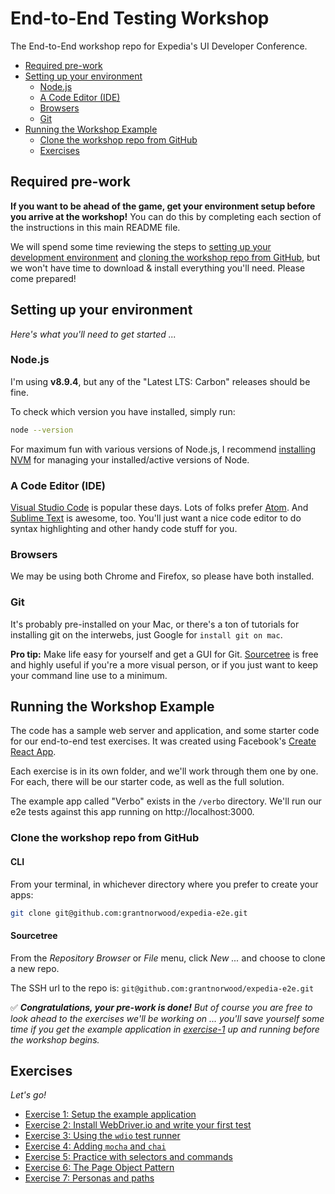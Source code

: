 # End-to-End Testing Workshop

The End-to-End workshop repo for Expedia's UI Developer Conference.

<!-- TOC -->

- [Required pre-work](#required-pre-work)
- [Setting up your environment](#setting-up-your-environment)
  - [Node.js](#nodejs)
  - [A Code Editor (IDE)](#a-code-editor-ide)
  - [Browsers](#browsers)
  - [Git](#git)
- [Running the Workshop Example](#running-the-workshop-example)
  - [Clone the workshop repo from GitHub](#clone-the-workshop-repo-from-github)
  - [Exercises](#exercises)

<!-- /TOC -->

## Required pre-work

**If you want to be ahead of the game, get your environment setup before you arrive at the workshop!**  You can do this by completing each section of the instructions in this main README file.

We will spend some time reviewing the steps to [setting up your development environment](#setup-your-environment) and [cloning the workshop repo from GitHub](#clone-the-workshop-repo-from-github), but we won't have time to download & install everything you'll need.  Please come prepared!

## Setting up your environment

_Here's what you'll need to get started ..._

### Node.js

I'm using **v8.9.4**, but any of the "Latest LTS: Carbon" releases should be fine.

To check which version you have installed, simply run:

```bash
node --version
```

For maximum fun with various versions of Node.js, I recommend [installing NVM](https://github.com/creationix/nvm) for managing your installed/active versions of Node.

### A Code Editor (IDE)

[Visual Studio Code](https://code.visualstudio.com/) is popular these days.  Lots of folks prefer [Atom](https://ide.atom.io/).  And [Sublime Text](https://www.sublimetext.com/) is awesome, too.  You'll just want a nice code editor to do syntax highlighting and other handy code stuff for you.

### Browsers

We may be using both Chrome and Firefox, so please have both installed.

### Git

It's probably pre-installed on your Mac, or there's a ton of tutorials for installing git on the interwebs, just Google for `install git on mac`.

**Pro tip:** Make life easy for yourself and get a GUI for Git.  [Sourcetree](https://www.sourcetreeapp.com/) is free and highly useful if you're a more visual person, or if you just want to keep your command line use to a minimum.

## Running the Workshop Example

The code has a sample web server and application, and some starter code for our end-to-end test exercises.  It was created using Facebook's [Create React App](https://github.com/facebook/create-react-app).

Each exercise is in its own folder, and we'll work through them one by one.  For each, there will be our starter code, as well as the full solution.

The example app called "Verbo" exists in the `/verbo` directory.  We'll run our e2e tests against this app running on http://localhost:3000.

### Clone the workshop repo from GitHub

#### CLI

From your terminal, in whichever directory where you prefer to create your apps:

```bash
git clone git@github.com:grantnorwood/expedia-e2e.git
```

#### Sourcetree

From the _Repository Browser_ or _File_ menu, click _New ..._ and choose to clone a new repo.

The SSH url to the repo is: `git@github.com:grantnorwood/expedia-e2e.git`

✅ _**Congratulations, your pre-work is done!**  But of course you are free to look ahead to the exercises we'll be working on ... you'll save yourself some time if you get the example application in [exercise-1](exercise-1) up and running before the workshop begins._

## Exercises

_Let's go!_

- [Exercise 1: Setup the example application](exercise-1)
- [Exercise 2: Install WebDriver.io and write your first test](exercise-2)
- [Exercise 3: Using the `wdio` test runner](exercise-3)
- [Exercise 4: Adding `mocha` and `chai`](exercise-4)
- [Exercise 5: Practice with selectors and commands](../exercise-5)
- [Exercise 6: The Page Object Pattern](../exercise-6)
- [Exercise 7: Personas and paths](../exercise-7)
